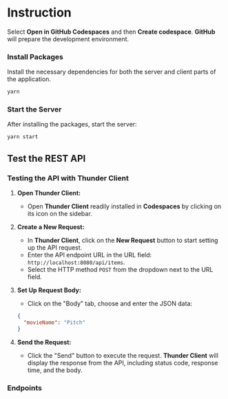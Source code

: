 # Instruction

Select **Open in GitHub Codespaces** and then **Create codespace**. **GitHub** will prepare the development environment.

### Install Packages

Install the necessary dependencies for both the server and client parts of the application.

```sh
yarn
```

### Start the Server

After installing the packages, start the server:

```sh
yarn start
```

## Test the REST API

### Testing the API with Thunder Client

1. **Open Thunder Client:**
   * Open **Thunder Client** readily installed in **Codespaces** by clicking on its icon on the sidebar.

2. **Create a New Request:**
   * In **Thunder Client**, click on the **New Request** button to start setting up the API request.
   * Enter the API endpoint URL in the URL field: `http://localhost:8080/api/items`.
   * Select the HTTP method `POST` from the dropdown next to the URL field.

3. **Set Up Request Body:**
   * Click on the "Body" tab, choose and enter the JSON data:

   ```json
   {
     "movieName": "Pitch"
   }
   ```

4. **Send the Request:**
   * Click the "Send" button to execute the request. **Thunder Client** will display the response from the API, including status code, response time, and the body.

### Endpoints
